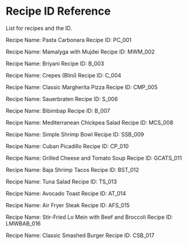 # Recipe ID Reference

List for recipes and the ID.

Recipe Name: Pasta Carbonara
Recipe ID: PC_001

Recipe Name: Mamalyga with Mujdei
Recipe ID: MWM_002

Recipe Name: Briyani
Recipe ID: B_003

Recipe Name: Crepes (Blini)
Recipe ID: C_004

Recipe Name: Classic Margherita Pizza
Recipe ID: CMP_005

Recipe Name: Sauerbraten
Recipe ID: S_006

Recipe Name: Bibimbap
Recipe ID: B_007

Recipe Name: Mediterranean Chickpea Salad
Recipe ID: MCS_008

Recipe Name: Simple Shrimp Bowl
Recipe ID: SSB_009

Recipe Name: Cuban Picadillo
Recipe ID: CP_010

Recipe Name: Grilled Cheese and Tomato Soup
Recipe ID: GCATS_011

Recipe Name: Baja Shrimp Tacos
Recipe ID: BST_012

Recipe Name: Tuna Salad
Recipe ID: TS_013

Recipe Name: Avocado Toast
Recipe ID: AT_014

Recipe Name: Air Fryer Steak
Recipe ID: AFS_015

Recipe Name: Stir-Fried Lo Mein with Beef and Broccoli
Recipe ID: LMWBAB_016

Recipe Name: Classic Smashed Burger
Recipe ID: CSB_017

